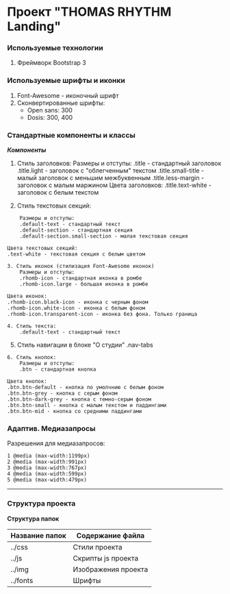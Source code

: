 ﻿Проект "THOMAS RHYTHM Landing"
================================

### Используемые технологии

1. Фреймворк Bootstrap 3

### Используемые шрифты и иконки

1. Font-Awesome - иконочный шрифт 
2. Сконвертированные шрифты:
    * Open sans: 300
    * Dosis: 300, 400

### Стандартные компоненты и классы

***Компоненты***
1. Стиль заголовков:
    Размеры и отступы:
    .title - стандартный заголовок
    .title.light - заголовок с "облегченным" текстом
    .title.small-title - малый заголовок с меньшим межбуквенным
    .title.less-margin - заголовок с малым маржином
    Цвета заголовков:
    .title.text-white - заголовок с белым текстом

2. Стиль текстовых секций:
```
    Размеры и отступы:
    .default-text - стандартный текст
    .default-section - стандартная секция
    .default-section.small-section - малая текстовая секция
```
    Цвета текстовых секций:
    .text-white - текстовая секция с белым цветом
```
3. Стиль иконок (стилизация Font-Awesome иконок)
    Размеры и отступы:
    .rhomb-icon - стандартная иконка в ромбе
    .rhomb-icon.large - большая иконка в ромбе
```
    Цвета иконок:
    .rhomb-icon.black-icon - иконка с черным фоном
    .rhomb-icon.white-icon - иконка с белым фоном
    .rhomb-icon.transparent-icon - иконка без фона. Только граница
```
4. Стиль текста:
    .default-text - стандартный текст
```
5. Стиль навигации в блоке "О студии"
    .nav-tabs
```
6. Стиль кнопок:
    Размеры и отступы:
    .btn - стандартная кнопка
```
    Цвета кнопок:
    .btn.btn-default - кнопка по умолчнию с белым фоном
    .btn.btn-grey - кнопка с серым фоном
    .btn.btn-dark-grey - кнопка с темно-серым фоном
    .btn.btn-small - кнопка с малым текстом и паддингами
    .btn.btn-mid - кнопка со средними паддингами

### Адаптив. Медиазапросы

Разрешения для медиазапросов:
```
1 @media (max-width:1199px)
2 @media (max-width:991px)
3 @media (max-width:767px)
4 @media (max-width:599px)
5 @media (max-width:479px)
```
---

### Структура проекта

**Структура папок**

Название папок  | Содержание файла
----------------|----------------------
../css          | Стили проекта
../js           | Скрипты js проекта
../img          | Изображения проекта
../fonts        | Шрифты











